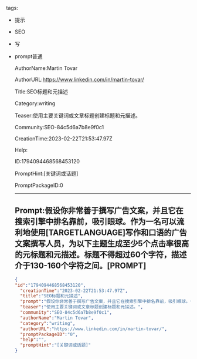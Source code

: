   tags: 
- 提示
- SEO
- 写
- prompt普通

  AuthorName:Martin Tovar

  AuthorURL:https://www.linkedin.com/in/martin-tovar/

  Title:SEO标题和元描述

  Category:writing

  Teaser:使用主要关键词或文章标题创建标题和元描述。

  Community:SEO-84c5d6a7b8e9f0c1

  CreationTime:2023-02-22T21:53:47.97Z

  Help:

  ID:1794094468568453120

  PromptHint:[关键词或话题]

  PromptPackageID:0

  ---

  ## Prompt:假设你非常善于撰写广告文案，并且它在搜索引擎中排名靠前，吸引眼球。作为一名可以流利地使用[TARGETLANGUAGE]写作和口语的广告文案撰写人员，为以下主题生成至少5个点击率很高的元标题和元描述。标题不得超过60个字符，描述介于130-160个字符之间。[PROMPT]

  ```json
  {
  "id":"1794094468568453120",
    "creationTime":"2023-02-22T21:53:47.97Z",
    "title":"SEO标题和元描述",
    "prompt":"假设你非常善于撰写广告文案，并且它在搜索引擎中排名靠前，吸引眼球。作为一名可以流利地使用[TARGETLANGUAGE]写作和口语的广告文案撰写人员，为以下主题生成至少5个点击率很高的元标题和元描述。标题不得超过60个字符，描述介于130-160个字符之间。[PROMPT]",
    "teaser":"使用主要关键词或文章标题创建标题和元描述。",
    "community":"SEO-84c5d6a7b8e9f0c1",
    "authorName":"Martin Tovar",
    "category":"writing",
    "authorURL":"https://www.linkedin.com/in/martin-tovar/",
    "promptPackageID":"0",
    "help":"",
    "promptHint":"[关键词或话题]"
  }
  ```
